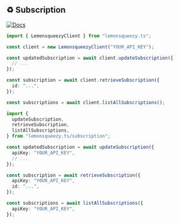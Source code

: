 ## ♻️ Subscription

[![Docs](https://img.shields.io/badge/-Docs-blue.svg?style=for-the-badge)](https://docs.lemonsqueezy.com/api/subscriptions)

```typescript
import { LemonsqueezyClient } from "lemonsqueezy.ts";

const client = new LemonsqueezyClient("YOUR_API_KEY");

const updatedSubscription = await client.updateSubscription({
  // ...
});

const subscription = await client.retrieveSubscription({
  id: "...",
});

const subscriptions = await client.listAllSubscriptions();
```

```typescript
import {
  updateSubscription,
  retrieveSubscription,
  listAllSubscriptions,
} from "lemonsqueezy.ts/subscription";

const updatedSubscription = await updateSubscription({
  apiKey: "YOUR_API_KEY",
  // ...
});

const subscription = await retrieveSubscription({
  apiKey: "YOUR_API_KEY",
  id: "...",
});

const subscriptions = await listAllSubscriptions({
  apiKey: "YOUR_API_KEY",
});
```
